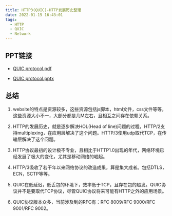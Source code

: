 ```yaml
---
title: HTTP3(QUIC)-HTTP发展历史整理
date: 2022-01-15 16:43:01
tags:
  - HTTP
  - QUIC
  - Network
---
```


## PPT链接

+ [QUIC protocol.pdf](pdf/quic演示.pdf)

+ [QUIC protocol.pptx](pdf/quic演示.pptx)

## 总结

1. website的特点是资源较多，这些资源包括js脚本，html文件，css文件等等，这些资源大小不一，大部分都是几M左右，且相互之间存在依赖关系。

2. HTTP的发展历史，就是逐步解决HOL(Head of line)问题的过程，HTTP/2支持multiplexing，在应用层解决了这个问题。HTTP/3使用udp取代TCP，在传输层解决了这个问题。

3. HTTP协议最初的设计极不专业，且相比于HTTP1.0出现的年代，网络环境已经发展了极大的变化，尤其是移动网络的崛起。

4. HTTP/3吸收了若干年以来网络协议的改造成果，算是集大成者。包括DTLS，ECN，SCTP等等。

5. QUIC在低延迟，低丢包的环境下，效率低于TCP，且存在包的超发。QUIC协议并不是要取代TCP协议，尽管QUIC协议将来可能有HTTP之外的应用场景。

6. QUIC协议版本众多，当前涉及到的RFC有：RFC 8009/RFC 9000/RFC 9001/RFC 9002。

